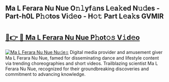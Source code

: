 ## Ma L Ferara Nu Nue O𝚗𝚕yf𝚊ns L𝚎a𝚔ed N𝚞𝚍es - Part-h0L P𝚑𝚘tos Vi𝚍𝚎o - H𝚘𝚝 Part L𝚎a𝚔s GVMlR

# <h2><a href="http://kf8o0w.oniu.top/?m=Ma+L+Ferara+Nu+Nue">🔗👉 🔴 Ma L Ferara Nu Nue P𝚑ot𝚘𝚜 V𝚒d𝚎o</a></h2>

[![Ma L Ferara Nu Nue Nu𝚍e𝚜](https://i.imgur.com/0qMVB7G.gif)](http://kf8o0w.oniu.top/?m=Ma+L+Ferara+Nu+Nue)
Digital media provider and amusement giver Ma L Ferara Nu Nue, famed for disseminating dance and lifestyle content via trending choreographies and short videos. Trailblazing scientist Ma L Ferara Nu Nue, recognized for their groundbreaking discoveries and commitment to advancing knowledge.  
